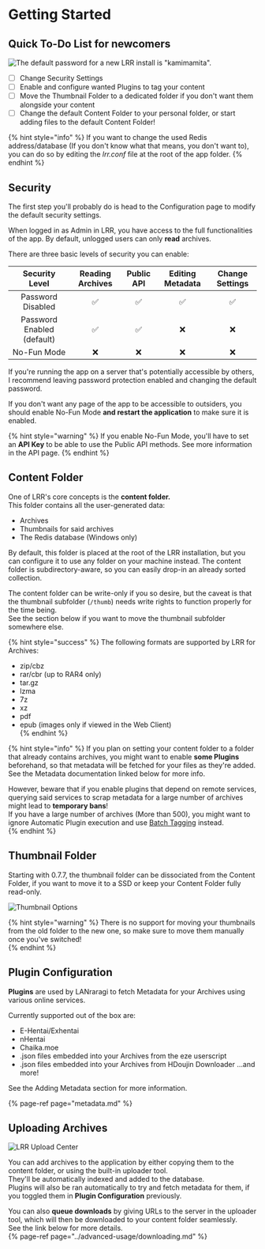 # Getting Started

## Quick To-Do List for newcomers

![The default password for a new LRR install is &quot;kamimamita&quot;.](../.gitbook/assets/login.png)

* [ ] Change Security Settings
* [ ] Enable and configure wanted Plugins to tag your content
* [ ] Move the Thumbnail Folder to a dedicated folder if you don't want them alongside your content
* [ ] Change the default Content Folder to your personal folder, or start adding files to the default Content Folder!

{% hint style="info" %}
If you want to change the used Redis address/database \(If you don't know what that means, you don't want to\), you can do so by editing the _lrr.conf_ file at the root of the app folder.
{% endhint %}

## Security

The first step you'll probably do is head to the Configuration page to modify the default security settings.

When logged in as Admin in LRR, you have access to the full functionalities of the app. By default, unlogged users can only **read** archives.

There are three basic levels of security you can enable:

| Security Level | Reading Archives | Public API | Editing Metadata | Change Settings |
| :---: | :---: | :---: | :---: | :---: |
| Password Disabled | ✅ | ✅ | ✅ | ✅ |
| Password Enabled \(default\) | ✅ | ✅ | ❌ | ❌ |
| No-Fun Mode | ❌ | ❌ | ❌ | ❌ |

If you're running the app on a server that's potentially accessible by others, I recommend leaving password protection enabled and changing the default password.

If you don't want any page of the app to be accessible to outsiders, you should enable No-Fun Mode **and restart the application** to make sure it is enabled.

{% hint style="warning" %}
If you enable No-Fun Mode, you'll have to set an **API Key** to be able to use the Public API methods. See more information in the API page.
{% endhint %}

## Content Folder

One of LRR's core concepts is the **content folder.**  
This folder contains all the user-generated data:

* Archives
* Thumbnails for said archives
* The Redis database \(Windows only\)  

By default, this folder is placed at the root of the LRR installation, but you can configure it to use any folder on your machine instead. The content folder is subdirectory-aware, so you can easily drop-in an already sorted collection.  

The content folder can be write-only if you so desire, but the caveat is that the thumbnail subfolder \(`/thumb`\) needs write rights to function properly for the time being.  
See the section below if you want to move the thumbnail subfolder somewhere else.  

{% hint style="success" %}
The following formats are supported by LRR for Archives:  

* zip/cbz
* rar/cbr \(up to RAR4 only\)
* tar.gz
* lzma
* 7z
* xz
* pdf
* epub \(images only if viewed in the Web Client)\
{% endhint %}

{% hint style="info" %}
If you plan on setting your content folder to a folder that already contains archives, you might want to enable **some Plugins** beforehand, so that metadata will be fetched for your files as they're added. See the Metadata documentation linked below for more info.

However, beware that if you enable plugins that depend on remote services, querying said services to scrap metadata for a large number of archives might lead to **temporary bans**!  
If you have a large number of archives (More than 500), you might want to ignore Automatic Plugin execution and use [Batch Tagging](../advanced-usage/batch-tagging) instead.  
{% endhint %}

## Thumbnail Folder

Starting with 0.7.7, the thumbnail folder can be dissociated from the Content Folder, if you want to move it to a SSD or keep your Content Folder fully read-only.  

![Thumbnail Options](../.gitbook/assets/thumbchange.png)

{% hint style="warning" %}
There is no support for moving your thumbnails from the old folder to the new one, so make sure to move them manually once you've switched!  
{% endhint %}

## Plugin Configuration

**Plugins** are used by LANraragi to fetch Metadata for your Archives using various online services.

Currently supported out of the box are:

* E-Hentai/Exhentai
* nHentai
* Chaika.moe
* .json files embedded into your Archives from the eze userscript
* .json files embedded into your Archives from HDoujin Downloader
...and more!

See the Adding Metadata section for more information.

{% page-ref page="metadata.md" %}

## Uploading Archives

![LRR Upload Center](../.gitbook/assets/uploading.png)

You can add archives to the application by either copying them to the content folder, or using the built-in uploader tool.  
They'll be automatically indexed and added to the database.  
Plugins will also be ran automatically to try and fetch metadata for them, if you toggled them in **Plugin Configuration** previously.  

You can also **queue downloads** by giving URLs to the server in the uploader tool, which will then be downloaded to your content folder seamlessly.  
See the link below for more details.  
{% page-ref page="../advanced-usage/downloading.md" %}
